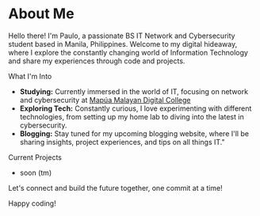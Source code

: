 #               About Me

Hello there! I'm Paulo, a passionate BS IT Network and Cybersecurity student based in Manila, Philippines. Welcome to my digital hideaway, where I explore the constantly changing world of Information Technology and share my experiences through code and projects.

What I'm Into

- **Studying:** Currently immersed in the world of IT, focusing on network and cybersecurity at [Mapúa Malayan Digital College](https://www.mmdc.mcl.edu.ph/)
- **Exploring Tech:** Constantly curious, I love experimenting with different technologies, from setting up my home lab to diving into the latest in cybersecurity.
- **Blogging:** Stay tuned for my upcoming blogging website, where I'll be sharing insights, project experiences, and tips on all things IT."

Current Projects

- soon (tm)

Let's connect and build the future together, one commit at a time! 

Happy coding!
